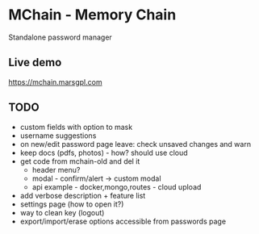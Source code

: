 # MChain - Memory Chain

Standalone password manager

## Live demo

<https://mchain.marsgpl.com>

## TODO

- custom fields with option to mask
- username suggestions
- on new/edit password page leave: check unsaved changes and warn
- keep docs (pdfs, photos) - how? should use cloud
- get code from mchain-old and del it
  - header menu?
  - modal - confirm/alert -> custom modal
  - api example - docker,mongo,routes - cloud upload
- add verbose description + feature list
- settings page (how to open it?)
- way to clean key (logout)
- export/import/erase options accessible from passwords page
